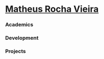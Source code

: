# [Matheus Rocha Vieira](https://github.com/MatheusRV)

### Academics

### Development

### Projects

